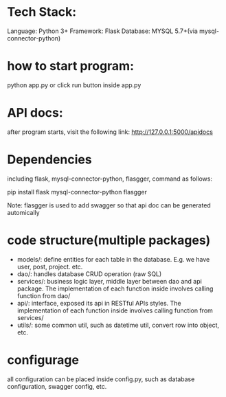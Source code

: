 # Tech Stack:
Language: Python 3+
Framework: Flask
Database: MYSQL 5.7+(via mysql-connector-python)

# how to start program:
python app.py or click run button inside app.py


# API docs:
after program starts, visit the following link:
http://127.0.0.1:5000/apidocs

# Dependencies
including flask, mysql-connector-python, flasgger, command as follows: 

pip install flask mysql-connector-python flasgger

Note: flasgger is used to add swagger so that api doc can be generated automically

# code structure(multiple packages)
- models/: define entities for each table in the database. E.g. we have user, post, project. etc.
- dao/: handles database CRUD operation (raw SQL)
- services/: business logic layer, middle layer between dao and api package. The implementation of each function inside involves calling function from dao/
- api/: interface, exposed its api in RESTful APIs styles. The implementation of each function inside involves calling function from services/
- utils/: some common util, such as datetime util, convert row into object, etc.

# configurage
all configuration can be placed inside config.py, such as database configuration, swagger config, etc.






